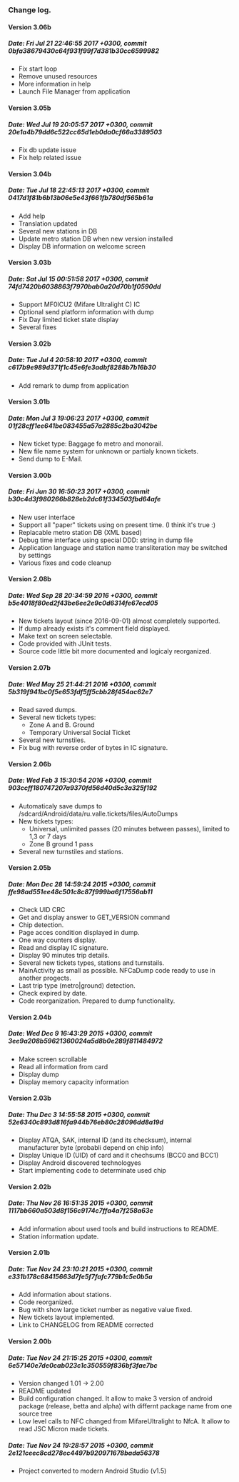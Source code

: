 ### Change log.

#### Version 3.06b
##### Date:   Fri Jul 21 22:46:55 2017 +0300, commit 0bfa38679430c64f931f99f7d381b30cc6599982

- Fix start loop
- Remove unused resources
- More information in help
- Launch File Manager from application

#### Version 3.05b
##### Date:   Wed Jul 19 20:05:57 2017 +0300, commit 20e1a4b79dd6c522cc65d1eb0da0cf66a3389503

- Fix db update issue
- Fix help related issue

#### Version 3.04b
##### Date:   Tue Jul 18 22:45:13 2017 +0300, commit 0417d1f81b6b13b06e5e43f661fb780df565b61a

- Add help
- Translation updated
- Several new stations in DB
- Update metro station DB when new version installed
- Display DB information on welcome screen

#### Version 3.03b
##### Date:   Sat Jul 15 00:51:58 2017 +0300, commit 74fd7420b6038863f7970bab0a20d70b1f0590dd

- Support MF0ICU2 (Mifare Ultralight C) IC
- Optional send platform information with dump
- Fix Day limited ticket state display
- Several fixes

#### Version 3.02b
##### Date:   Tue Jul 4 20:58:10 2017 +0300, commit c617b9e989d371f1c45e6fe3adbf8288b7b16b30

- Add remark to dump from application

#### Version 3.01b
##### Date:   Mon Jul 3 19:06:23 2017 +0300, commit 01f28cff1ee641be083455a57a2885c2ba3042be

- New ticket type: Baggage fo metro and monorail.
- New file name system for unknown or partialy known tickets.
- Send dump to E-Mail.

#### Version 3.00b
##### Date:   Fri Jun 30 16:50:23 2017 +0300, commit b30c4d3f980266b828eb2dc61f334503fbd64afe

- New user interface
- Support all "paper" tickets using on present time. (I think it's true :)
- Replacable metro station DB (XML based)
- Debug time interface using special DDD: string in dump file
- Application language and station name transliteration may be switched by settings
- Various fixes and code cleanup

#### Version 2.08b
##### Date:   Wed Sep 28 20:34:59 2016 +0300, commit b5e4018f80ed2f43be6ee2e9c0d6314fe67ecd05

- New tickets layout (since 2016-09-01) almost completely supported.
- If dump already exists it's comment field displayed.
- Make text on screen selectable.
- Code provided with JUnit tests.
- Source code little bit more documented and logicaly reorganized.

#### Version 2.07b
##### Date:   Wed May 25 21:44:21 2016 +0300, commit 5b319f941bc0f5e653fdf5ff5cbb28f454ac62e7

- Read saved dumps.
- Several new tickets types:
  - Zone A and B. Ground
  - Temporary Universal Social Ticket
- Several new turnstiles.
- Fix bug with reverse order of bytes in IC signature.

#### Version 2.06b
##### Date:   Wed Feb 3 15:30:54 2016 +0300, commit 903ccff180747207a9370fd56d40d5c3a325f192

- Automaticaly save dumps to /sdcard/Android/data/ru.valle.tickets/files/AutoDumps
- New tickets types:
  - Universal, unlimited passes (20 minutes between passes), limited to 1,3 or 7 days
  - Zone B ground 1 pass
- Several new turnstiles and stations.

#### Version 2.05b
##### Date:   Mon Dec 28 14:59:24 2015 +0300, commit ffe98ad551ee48c501c8c87f999ba6f17556ab11

- Check UID CRC
- Get and display answer to GET_VERSION command
- Chip detection.
- Page acces condition displayed in dump.
- One way counters display.
- Read and display IC signature.
- Display 90 minutes trip details.
- Several new tickets types, stations and turnstails.
- MainActivity as small as possible. NFCaDump code ready to use in another progects.
- Last trip type (metro|ground) detection.
- Check expired by date.
- Code reorganization. Prepared to dump functionality.

#### Version 2.04b
##### Date:   Wed Dec 9 16:43:29 2015 +0300, commit 3ee9a208b59621360024a5d8b0e289f811484972

- Make screen scrollable
- Read all information from card
- Display dump
- Display memory capacity information

#### Version 2.03b
##### Date:   Thu Dec 3 14:55:58 2015 +0300, commit 52e6340c893d816fa944b76eb80c28096dd8a19d

- Display ATQA, SAK, internal ID (and its checksum), internal manufacturer byte (probabli depend on chip info)
- Display Unique ID (UID) of card and it chechsums (BCC0 and BCC1)
- Display Android discovered technologyes
- Start implementing code to determinate used chip

#### Version 2.02b
##### Date:   Thu Nov 26 16:51:35 2015 +0300, commit 1117bb660a503d8f156c9174c7ffa4a7f258a63e

- Add information about used tools and build instructions to README.
- Station information update.

#### Version 2.01b
##### Date:   Tue Nov 24 23:10:21 2015 +0300, commit e331b178c68415663d7fe5f7fafc779b1c5e0b5a

- Add information about stations.
- Code reorganized.
- Bug with show large ticket number as negative value fixed.
- New tickets layout implemented.
- Link to CHANGELOG from README corrected

#### Version 2.00b
##### Date:   Tue Nov 24 21:15:25 2015 +0300, commit 6e57140e7de0cab023c1c350559f836bf3fae7bc

- Version changed 1.01 -> 2.00
- README updated
- Build configuration changed.
  It allow to make 3 version of android package (release, betta and alpha) with differnt package name from one source tree
- Low level calls to NFC changed from MifareUltralight to NfcA. It allow to read JSC Micron made tickets.

##### Date:   Tue Nov 24 19:28:57 2015 +0300, commit 2e121ceec8cd278ec4497b920971678bada56378

- Project converted to modern Android Studio (v1.5)

